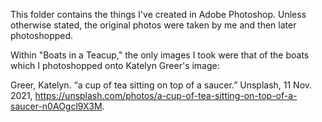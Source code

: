 This folder contains the things I've created in Adobe Photoshop. Unless otherwise stated, the original photos were taken by me and then later photoshopped.

Within "Boats in a Teacup," the only images I took were that of the boats which I photoshopped onto Katelyn Greer's image:

Greer, Katelyn. “a cup of tea sitting on top of a saucer.” Unsplash, 11 Nov. 2021, https://unsplash.com/photos/a-cup-of-tea-sitting-on-top-of-a-saucer-n0AOgcl9X3M.
